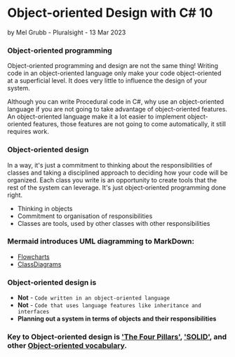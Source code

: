 # Object-oriented Design with C# 10
by Mel Grubb - Pluralsight - 13 Mar 2023

### Object-oriented programming
Object-oriented programming and design are not the same thing! Writing code in an object-oriented language only make your code object-oriented at a superficial level. It does very little to influence the design of your system.

Although you can write Procedural code in C#, why use an object-oriented language if you are not going to take advantage of object-oriented features. An object-oriented language make it a lot easier to implement object-oriented features, those features are not going to come automatically, it still requires work.

### Object-oriented design
 In a way, it's just a commitment to thinking about the responsibilities of classes and taking a disciplined approach to deciding how your code will be organized. Each class you write is an opportunity to create tools that the rest of the system can leverage. It's just object‑oriented programming done right.
 
- Thinking in objects
- Commitment to organisation of responsibilities
- Classes are tools, used by other classes with other responsibilities

### Mermaid introduces UML diagramming to MarkDown:
- [Flowcharts](Flowcharts.md) 
- [ClassDiagrams](ClassDiagrams.md)

### Object-oriented design is
- **Not** - `Code written in an object-oriented language`
- **Not** - `Code that uses language features like inheritance and interfaces`
- **Planning out a system in terms of objects and their responsibilities**

### Key to Object-oriented design is ['The Four Pillars'](TheFourPillars.md), ['SOLID'](SOLID.md), and other [Object-oriented vocabulary](OOVocabulary.md).





